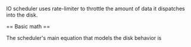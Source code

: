 IO scheduler uses rate-limiter to throttle the amount of data it dispatches into the disk.

== Basic math ==

The scheduler's main equation that models the disk behavior is

